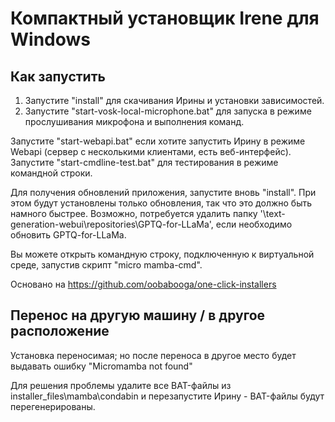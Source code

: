 # Компактный установщик Irene для Windows

## Как запустить

1. Запустите "install" для скачивания Ирины и установки зависимостей. 
2. Запустите "start-vosk-local-microphone.bat" для запуска в режиме прослушивания микрофона и выполнения команд.

Запустите "start-webapi.bat" если хотите запустить Ирину в режиме Webapi (сервер с несколькими клиентами, есть веб-интерфейс).
Запустите "start-cmdline-test.bat" для тестирования в режиме командной строки.

Для получения обновлений приложения, запустите вновь "install".
При этом будут установлены только обновления, так что это должно быть намного быстрее.
Возможно, потребуется удалить папку '\text-generation-webui\repositories\GPTQ-for-LLaMa', если необходимо обновить GPTQ-for-LLaMa.

Вы можете открыть командную строку, подключенную к виртуальной среде, запустив скрипт "micro mamba-cmd".

Основано на https://github.com/oobabooga/one-click-installers

## Перенос на другую машину / в другое расположение

Установка переносимая; но после переноса в другое место будет выдавать ошибку "Micromamba not found"

Для решения проблемы удалите все BAT-файлы из installer_files\mamba\condabin и перезапустите Ирину - 
BAT-файлы будут перегенерированы.